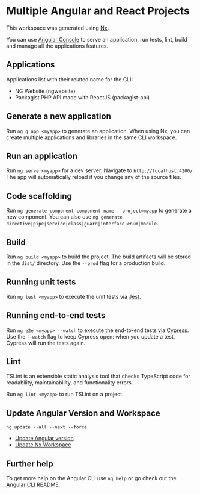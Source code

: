 # Multiple Angular and React Projects

This workspace was generated using <a href="https://nx.dev" target="_blank" rel="noopener noreferrer">Nx</a>.

You can use <a href="https://angularconsole.com/" target="_blank" rel="noopener noreferrer">Angular Console</a> to serve an application, run tests, lint, build and manage all the applications features.

## Applications

Applications list with their related name for the CLI:

- NG Website (ngwebsite)
- Packagist PHP API made with ReactJS (packagist-api)

## Generate a new application

Run `ng g app <myapp>` to generate an application. When using Nx, you can create multiple applications and libraries in the same CLI workspace.

## Run an application

Run `ng serve <myapp>` for a dev server. Navigate to `http://localhost:4200/`. The app will automatically reload if you change any of the source files.

## Code scaffolding

Run `ng generate component component-name --project=myapp` to generate a new component. You can also use `ng generate directive|pipe|service|class|guard|interface|enum|module`.

## Build

Run `ng build <myapp>` to build the project. The build artifacts will be stored in the `dist/` directory. Use the `--prod` flag for a production build.

## Running unit tests

Run `ng test <myapp>` to execute the unit tests via [Jest](https://karma-runner.github.io).

## Running end-to-end tests

Run `ng e2e <myapp> --watch` to execute the end-to-end tests via [Cypress](http://www.protractortest.org/).
Use the `--watch` flag to keep Cypress open: when you update a test, Cypress will run the tests again.

## Lint

TSLint is an extensible static analysis tool that checks TypeScript code for readability, maintainability, and functionality errors. 

Run `ng lint <myapp>` to run TSLint on a project.

## Update Angular Version and Workspace

    ng update --all --next --force

- [Update Angular version](https://update.angular.io/)
- [Update Nx Workspace](https://nx.dev/angular/guides/update/)

## Further help

To get more help on the Angular CLI use `ng help` or go check out the [Angular CLI README](https://github.com/angular/angular-cli/blob/master/README.md).

